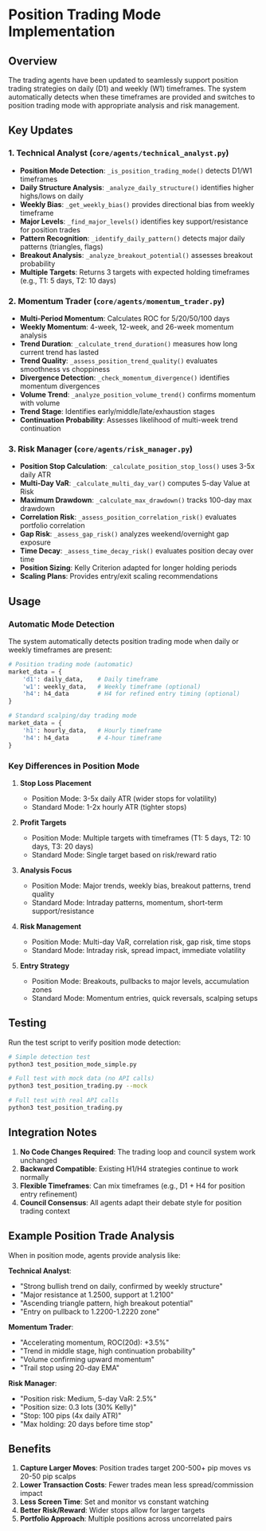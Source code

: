 # Position Trading Mode Implementation

## Overview
The trading agents have been updated to seamlessly support position trading strategies on daily (D1) and weekly (W1) timeframes. The system automatically detects when these timeframes are provided and switches to position trading mode with appropriate analysis and risk management.

## Key Updates

### 1. Technical Analyst (`core/agents/technical_analyst.py`)
- **Position Mode Detection**: `_is_position_trading_mode()` detects D1/W1 timeframes
- **Daily Structure Analysis**: `_analyze_daily_structure()` identifies higher highs/lows on daily
- **Weekly Bias**: `_get_weekly_bias()` provides directional bias from weekly timeframe
- **Major Levels**: `_find_major_levels()` identifies key support/resistance for position trades
- **Pattern Recognition**: `_identify_daily_pattern()` detects major daily patterns (triangles, flags)
- **Breakout Analysis**: `_analyze_breakout_potential()` assesses breakout probability
- **Multiple Targets**: Returns 3 targets with expected holding timeframes (e.g., T1: 5 days, T2: 10 days)

### 2. Momentum Trader (`core/agents/momentum_trader.py`)
- **Multi-Period Momentum**: Calculates ROC for 5/20/50/100 days
- **Weekly Momentum**: 4-week, 12-week, and 26-week momentum analysis
- **Trend Duration**: `_calculate_trend_duration()` measures how long current trend has lasted
- **Trend Quality**: `_assess_position_trend_quality()` evaluates smoothness vs choppiness
- **Divergence Detection**: `_check_momentum_divergence()` identifies momentum divergences
- **Volume Trend**: `_analyze_position_volume_trend()` confirms momentum with volume
- **Trend Stage**: Identifies early/middle/late/exhaustion stages
- **Continuation Probability**: Assesses likelihood of multi-week trend continuation

### 3. Risk Manager (`core/agents/risk_manager.py`)
- **Position Stop Calculation**: `_calculate_position_stop_loss()` uses 3-5x daily ATR
- **Multi-Day VaR**: `_calculate_multi_day_var()` computes 5-day Value at Risk
- **Maximum Drawdown**: `_calculate_max_drawdown()` tracks 100-day max drawdown
- **Correlation Risk**: `_assess_position_correlation_risk()` evaluates portfolio correlation
- **Gap Risk**: `_assess_gap_risk()` analyzes weekend/overnight gap exposure
- **Time Decay**: `_assess_time_decay_risk()` evaluates position decay over time
- **Position Sizing**: Kelly Criterion adapted for longer holding periods
- **Scaling Plans**: Provides entry/exit scaling recommendations

## Usage

### Automatic Mode Detection
The system automatically detects position trading mode when daily or weekly timeframes are present:

```python
# Position trading mode (automatic)
market_data = {
    'd1': daily_data,    # Daily timeframe
    'w1': weekly_data,   # Weekly timeframe (optional)
    'h4': h4_data        # H4 for refined entry timing (optional)
}

# Standard scalping/day trading mode
market_data = {
    'h1': hourly_data,   # Hourly timeframe
    'h4': h4_data        # 4-hour timeframe
}
```

### Key Differences in Position Mode

1. **Stop Loss Placement**
   - Position Mode: 3-5x daily ATR (wider stops for volatility)
   - Standard Mode: 1-2x hourly ATR (tighter stops)

2. **Profit Targets**
   - Position Mode: Multiple targets with timeframes (T1: 5 days, T2: 10 days, T3: 20 days)
   - Standard Mode: Single target based on risk/reward ratio

3. **Analysis Focus**
   - Position Mode: Major trends, weekly bias, breakout patterns, trend quality
   - Standard Mode: Intraday patterns, momentum, short-term support/resistance

4. **Risk Management**
   - Position Mode: Multi-day VaR, correlation risk, gap risk, time stops
   - Standard Mode: Intraday risk, spread impact, immediate volatility

5. **Entry Strategy**
   - Position Mode: Breakouts, pullbacks to major levels, accumulation zones
   - Standard Mode: Momentum entries, quick reversals, scalping setups

## Testing

Run the test script to verify position mode detection:

```bash
# Simple detection test
python3 test_position_mode_simple.py

# Full test with mock data (no API calls)
python3 test_position_trading.py --mock

# Full test with real API calls
python3 test_position_trading.py
```

## Integration Notes

1. **No Code Changes Required**: The trading loop and council system work unchanged
2. **Backward Compatible**: Existing H1/H4 strategies continue to work normally
3. **Flexible Timeframes**: Can mix timeframes (e.g., D1 + H4 for position entry refinement)
4. **Council Consensus**: All agents adapt their debate style for position trading context

## Example Position Trade Analysis

When in position mode, agents provide analysis like:

**Technical Analyst**:
- "Strong bullish trend on daily, confirmed by weekly structure"
- "Major resistance at 1.2500, support at 1.2100"
- "Ascending triangle pattern, high breakout potential"
- "Entry on pullback to 1.2200-1.2220 zone"

**Momentum Trader**:
- "Accelerating momentum, ROC(20d): +3.5%"
- "Trend in middle stage, high continuation probability"
- "Volume confirming upward momentum"
- "Trail stop using 20-day EMA"

**Risk Manager**:
- "Position risk: Medium, 5-day VaR: 2.5%"
- "Position size: 0.3 lots (30% Kelly)"
- "Stop: 100 pips (4x daily ATR)"
- "Max holding: 20 days before time stop"

## Benefits

1. **Capture Larger Moves**: Position trades target 200-500+ pip moves vs 20-50 pip scalps
2. **Lower Transaction Costs**: Fewer trades mean less spread/commission impact
3. **Less Screen Time**: Set and monitor vs constant watching
4. **Better Risk/Reward**: Wider stops allow for larger targets
5. **Portfolio Approach**: Multiple positions across uncorrelated pairs